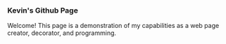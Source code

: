 ### Kevin's Github Page

Welcome! This page is a demonstration of my capabilities as a web page creator, decorator, and programming.
